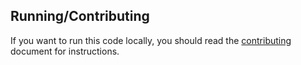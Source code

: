 ## Running/Contributing

If you want to run this code locally, you should read the
[contributing](../CONTRIBUTING.md) document for instructions.
